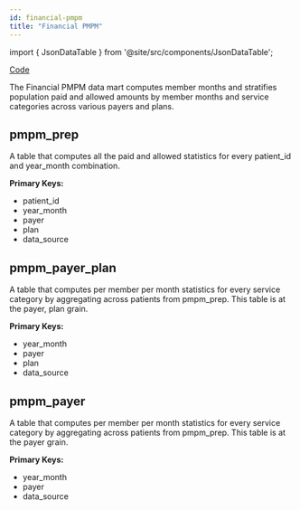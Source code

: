 ```yaml
---
id: financial-pmpm
title: "Financial PMPM"
---
```


import { JsonDataTable } from '@site/src/components/JsonDataTable';

[Code](https://github.com/tuva-health/tuva/tree/main/models/financial_pmpm)

The Financial PMPM data mart computes member months and stratifies population paid and allowed amounts by member months and service categories across various payers and plans.

## pmpm_prep

A table that computes all the paid and allowed statistics for every patient_id and year_month combination.

**Primary Keys:**
  * patient_id 
  * year_month 
  * payer 
  * plan 
  * data_source

<JsonDataTable jsonPath="nodes.model\.the_tuva_project\.financial_pmpm__pmpm_prep.columns" />

## pmpm_payer_plan

A table that computes per member per month statistics for every service category by aggregating across patients from pmpm_prep. This table is at the payer, plan grain.

**Primary Keys:**
  * year_month 
  * payer 
  * plan 
  * data_source

<JsonDataTable jsonPath="nodes.model\.the_tuva_project\.financial_pmpm__pmpm_payer_plan.columns" />

## pmpm_payer

A table that computes per member per month statistics for every service category by aggregating across patients from pmpm_prep. This table is at the payer grain.

**Primary Keys:**
  * year_month 
  * payer
  * data_source

<JsonDataTable jsonPath="nodes.model\.the_tuva_project\.financial_pmpm__pmpm_payer.columns" />